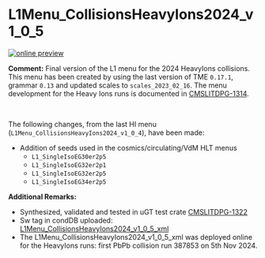 # L1Menu_CollisionsHeavyIons2024_v1_0_5

[![online preview](https://img.shields.io/badge/Online%20preview-click%20here-blue)](https://htmlpreview.github.io/?https://github.com/cms-l1-dpg/L1MenuRun3/blob/master/development/L1Menu_CollisionsHeavyIons2024_v1_0_5/L1Menu_CollisionsHeavyIons2024_v1_0_5.html)

**Comment:** 
Final version of the L1 menu for the 2024 HeavyIons collisions.
This menu has been created by using the last version of TME `0.17.1`, grammar `0.13` and updated scales to `scales_2023_02_16`.
The menu development for the Heavy Ions runs is documented in [CMSLITDPG-1314](https://its.cern.ch/jira/browse/CMSLITDPG-1314).

<br/>

The following changes, from the last HI menu (`L1Menu_CollisionsHeavyIons2024_v1_0_4`), have been made:

   - Addition of seeds used in the cosmics/circulating/VdM HLT menus
     - `L1_SingleIsoEG30er2p5`
     - `L1_SingleIsoEG32er2p1`
     - `L1_SingleIsoEG32er2p5`
     - `L1_SingleIsoEG34er2p5`

**Additional Remarks:**
- Synthesized, validated and tested in uGT test crate [CMSLITDPG-1322](https://its.cern.ch/jira/browse/CMSLITDPG-1322)
- Sw tag in condDB uploaded: [L1Menu_CollisionsHeavyIons2024_v1_0_5_xml](https://cms-conddb.cern.ch/cmsDbBrowser/list/Prod/tags/L1Menu_CollisionsHeavyIons2024_v1_0_5_xml)
- The L1Menu_CollisionsHeavyIons2024_v1_0_5_xml was deployed online for the HeavyIons runs: first PbPb collision run 387853 on 5th Nov 2024.
